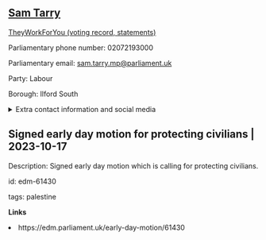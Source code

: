 ## <a href="https://members.parliament.uk/member/4829/contact">Sam Tarry</a>

<a href="https://www.theyworkforyou.com/mp/25912/sam_tarry/ilford_south">TheyWorkForYou (voting record, statements)</a> 

Parliamentary phone number: 02072193000 

Parliamentary email: sam.tarry.mp@parliament.uk 

Party: Labour 

Borough: Ilford South 

<details><summary>Extra contact information and social media</summary> 
<li>Website:</li>
<li>Twitter:</li>
<li>Constituency office phone number:</li>
<li>Constituency office email:</li>
<li>Facebook:</li>
<li>Instagram:</li>
<li>Youtube:</li>
<li>Linkedin:</li>
<li>Government department phone number:</li>
<li>Government department email:</li>
<li>Threads:</li>
<li>Party office phone number:</li>
<li>Party office email:</li>
<li>Tiktok:</li>
</details>

## Signed early day motion for protecting civilians | 2023-10-17

Description: Signed early day motion which is calling for protecting civilians. 
 
id: edm-61430 

tags: palestine 

**Links** 
 <li>https://edm.parliament.uk/early-day-motion/61430</li>
